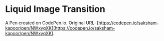 # Liquid Image Transition

A Pen created on CodePen.io. Original URL: [https://codepen.io/saksham-kapoor/pen/NWxyqXK](https://codepen.io/saksham-kapoor/pen/NWxyqXK).

